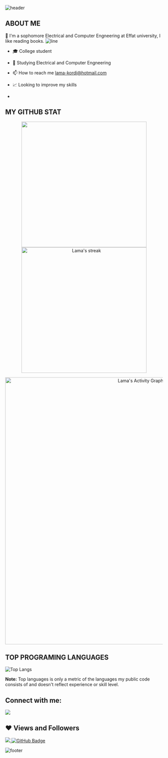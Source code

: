 ![header](https://capsule-render.vercel.app/api?type=wave&color=gradient&height=300&section=header&text=Hi%20there%20👋%20I'm%20Lama&fontSize=70)

## ABOUT ME

:raising_hand: I'm a sophomore Electrical and Computer Engneering at Effat university, I like reading books.
![line](https://capsule-render.vercel.app/api?type=rect&color=gradient&height=1)
- 🎓 College student

- 🌱 Studying Electrical and Computer Engneering

- 📫 How to reach me lama-kordi@hotmail.com

- 📈 Looking to improve my skills

- 

## MY GITHUB STAT
<p align="center">
<img src="https://github-readme-stats.vercel.app/api?username=lamahani&&show_icons=true&count_private=true&theme=dracula" width=400/> <img alt="Lama's streak" src="https://github-readme-streak-stats.herokuapp.com/?user=lamahani&theme=dracula" width=400/>

</p>

<p align="center">
<a href="https://github.com/lamahani/github-readme-activity-graph"><img alt="Lama's Activity Graph" src="https://activity-graph.herokuapp.com/graph?username=lamahani&theme=dracula" width=850/></a>
</p>


## TOP PROGRAMING LANGUAGES

![Top Langs](https://github-readme-stats.vercel.app/api/top-langs/?username=lamahani&theme=dracula)

<b>Note:</b> Top languages is only a metric of the languages my public code consists of and doesn't reflect experience or skill level.


## Connect with me:

<a href = "https://www.linkedin.com/in/aicha-sidiya-122009221/"><img src="https://img.icons8.com/fluent/48/000000/linkedin.png"/></a>


## ❤ Views and Followers
<a href="https://github.com/Meghna-DAS/github-profile-views-counter">
    <img src="https://komarev.com/ghpvc/?username=lamahani">
</a>
<a href="https://github.com/AichaSidiya?tab=followers"><img src="https://img.shields.io/github/followers/AichaSidiya?label=Followers&style=social" alt="GitHub Badge"></a>

![footer](https://capsule-render.vercel.app/api?type=wave&color=gradient&height=150&section=footer)


